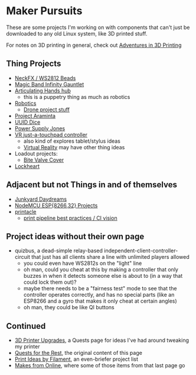 # Maker Pursuits

These are some projects I'm working on with components that can't just be downloaded to any old Linux system, like 3D printed stuff.

For notes on 3D printing in general, check out [Adventures in 3D Printing][A3DP]

[A3DP]: a3e30d39-0949-4226-87ec-aa5d1b775b05.md

## Thing Projects

- [NeckFX / WS2812 Beads](6dc617ce-7fc0-4c57-937e-2656af78f664.md)
- [Magic Band Infinity Gauntlet](1647ef1d-19ba-4367-96cf-ef5bfc3a857b.md)
- [Articulating Hands hub](ae243a39-d980-4268-93f7-1919af519b46.md)
  - this is a puppetry thing as much as robotics
- [Robotics](4e40eaae-f191-4c45-a1b7-bc1022f0e210.md)
  - [Drone project stuff](cd719be0-5b7c-4263-accf-cf6cddb2a16b.md)
- [Project Araminta](1117c481-fcca-4869-9f31-ca43a5123158.md)
- [UUID Dice](5075bbef-356b-4022-910b-53fae7382803.md)
- [Power Supply Jones](d2959ea0-4736-41fe-9f9e-59e34d39e51e.md)
- [VR just-a-touchpad controller](fc1ed894-b4bb-4e2b-925e-503491970f63.md)
  - also kind of explores tablet/stylus ideas
  - [Virtual Reality](2b095b7b-508a-4c80-a4a8-803088300437.md) may have other thing ideas
- Loadout projects:
  - [Bite Valve Cover](48a82492-9669-48e0-acc4-267b0708f27e.md)
- [Lockheart](0f6a9502-2415-4b6b-a8a2-9e13c0339e71.md)

## Adjacent but not Things in and of themselves

- [Junkyard Daydreams](33bcb20b-5d20-42e5-8eba-15541882e48a.md)
- [NodeMCU ESP{8266,32} Projects](be8ef21f-ea6e-4f96-8b87-9a54694fb29f.md)
- [printacle](d984a489-8c56-4665-a106-d6b4909319c8.md)
  - [print pipeline best practices / CI vision](b65a21d3-ed3d-41ac-aa22-122d551404ce.md)

## Project ideas without their own page

- quizbus, a dead-simple relay-based independent-client-controller-circuit that just has all clients share a line with unlimited players allowed
  - you could even have WS2812s on the "light" line
  - oh man, could you cheat at this by making a controller that only buzzes in when it detects someone else is about to (in a way that could lock them out)?
  - maybe there needs to be a "fairness test" mode to see that the controller operates correctly, and has no special parts (like an ESP8266 and a gyro that makes it only cheat at certain angles)
  - oh man, they could be like QI buttons

## Continued

- [3D Printer Upgrades][], a Quests page for ideas I've had around tweaking my printer
- [Quests for the Rest][], the original content of this page
- [Print Ideas by Filament][PIbF], an even-briefer project list
- [Makes from Online][], where some of those items from that last page go

[3D Printer Upgrades]: 0b49c0ed-b327-4005-879e-59762d3af2b5.md
[Quests for the Rest]: 7b7873d1-bf91-4a25-82e2-78d533ecc099.md
[PIbF]: 3285bdd0-8bbb-4e31-9ade-3a0674d7ab1e.md
[Makes from Online]: d59c0c38-fc87-4ef2-82b5-715f58add1cc.md
